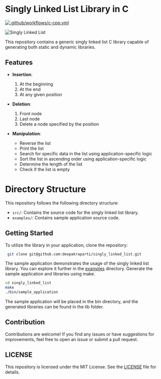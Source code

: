 # Singly Linked List Library in C
[![.github/workflows/c-cpp.yml](https://github.com/deepakraparti/singly_linked_list/actions/workflows/c-cpp.yml/badge.svg)](https://github.com/deepakraparti/singly_linked_list/actions/workflows/c-cpp.yml)

![Singly Linked List](https://github.com/deepakraparti/singly_linked_list/assets/20471967/d7fafcaa-4be0-4cff-a84f-06b8b7357fa1)

This repository contains a generic singly linked list C library capable of generating both static and dynamic libraries.

## Features

- **Insertion**:
  1. At the beginning
  2. At the end
  3. At any given position

- **Deletion**:
  1. Front node
  2. Last node
  3. Delete a node specified by the position

- **Manipulation**:
  - Reverse the list
  - Print the list
  - Search for specific data in the list using application-specific logic
  - Sort the list in ascending order using application-specific logic
  - Determine the length of the list
  - Check if the list is empty

# Directory Structure

This repository follows the following directory structure:
- `src/`: Contains the source code for the singly linked list library.
- `examples/`: Contains sample application source code.

## Getting Started

To utilize the library in your application, clone the repository:

```sh
 git clone git@github.com:deepakraparti/singly_linked_list.git
```

The sample application demonstrates the usage of the singly linked list library. You can explore it further in the [examples](examples/)  directory. Generate the sample application and libraries using make.

```sh
cd singly_linked_list
make
./bin/sample_application
```

The sample application will be placed in the bin directory, and the generated libraries can be found in the lib folder.

## Contribution

Contributions are welcome! If you find any issues or have suggestions for improvements, feel free to open an issue or submit a pull request.

## LICENSE
This repository is licensed under the MIT License. See the [LICENSE](LICENSE) file for details.
